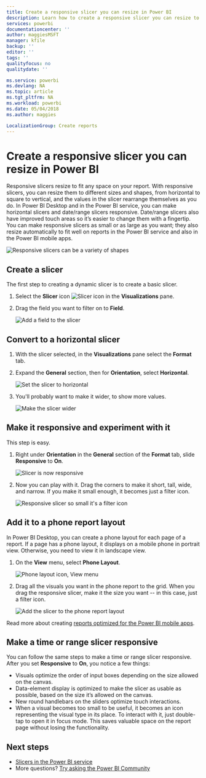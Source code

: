 ```yaml
---
title: Create a responsive slicer you can resize in Power BI
description: Learn how to create a responsive slicer you can resize to fit your report
services: powerbi
documentationcenter: ''
author: maggiesMSFT
manager: kfile
backup: ''
editor: ''
tags: ''
qualityfocus: no
qualitydate: ''

ms.service: powerbi
ms.devlang: NA
ms.topic: article
ms.tgt_pltfrm: NA
ms.workload: powerbi
ms.date: 05/04/2018
ms.author: maggies

LocalizationGroup: Create reports
---
```

# Create a responsive slicer you can resize in Power BI

Responsive slicers resize to fit any space on your report. With responsive slicers, you can resize them to different sizes and shapes, from horizontal to square to vertical, and the values in the slicer rearrange themselves as you do. In Power BI Desktop and in the Power BI service, you can make horizontal slicers and date/range slicers responsive. Date/range slicers also have improved touch areas so it’s easier to change them with a fingertip. You can make responsive slicers as small or as large as you want; they also resize automatically to fit well on reports in the Power BI service and also in the Power BI mobile apps. 

![Responsive slicers can be a variety of shapes](media/power-bi-slicer-filter-responsive/power-bi-slicer-filter-responsive-0-slicer.gif)

## Create a slicer

The first step to creating a dynamic slicer is to create a basic slicer. 

1. Select the **Slicer** icon ![Slicer icon](media/power-bi-slicer-filter-responsive/power-bi-slicer-filter-responsive-0-slicer-icon.png) in the **Visualizations** pane.
2. Drag the field you want to filter on to **Field**.

    ![Add a field to the slicer](media/power-bi-slicer-filter-responsive/power-bi-slicer-filter-responsive-1-create.png)

## Convert to a horizontal slicer

1. With the slicer selected, in the **Visualizations** pane select the **Format** tab.
2. Expand the **General** section, then for **Orientation**, select **Horizontal**.

    ![Set the slicer to horizontal](media/power-bi-slicer-filter-responsive/power-bi-slicer-filter-responsive-2-horizontal.png) 

1.  You'll probably want to make it wider, to show more values.

     ![Make the slicer wider](media/power-bi-slicer-filter-responsive/power-bi-slicer-filter-responsive-3-wider.png)

## Make it responsive and experiment with it

This step is easy. 

1. Right under **Orientation** in the **General** section of the **Format** tab, slide **Responsive** to **On**.  

    ![Slicer is now responsive](media/power-bi-slicer-filter-responsive/power-bi-slicer-filter-responsive-4-responsive-on.png)

1. Now you can play with it. Drag the corners to make it short, tall, wide, and narrow. If you make it small enough, it becomes just a filter icon.

    ![Responsive slicer so small it's a filter icon](media/power-bi-slicer-filter-responsive/power-bi-slicer-filter-responsive-5-mini-icon.png)

## Add it to a phone report layout

In Power BI Desktop, you can create a phone layout for each page of a report. If a page has a phone layout, it displays on a mobile phone in portrait view. Otherwise, you need to view it in landscape view. 

1. On the **View** menu, select **Phone Layout**.

     ![Phone layout icon, View menu](media/power-bi-slicer-filter-responsive/power-bi-slicer-filter-responsive-6-phone-layout-button.png)
    
1. Drag all the visuals you want in the phone report to the grid. When you drag the responsive slicer, make it the size you want -- in this case, just a filter icon.

    ![Add the slicer to the phone report layout](media/power-bi-slicer-filter-responsive/power-bi-slicer-filter-responsive-7-phone-slicer-icon.png)

Read more about creating [reports optimized for the Power BI mobile apps](desktop-create-phone-report.md).

## Make a time or range slicer responsive

You can follow the same steps to make a time or range slicer responsive. After you set **Responsive** to **On**, you notice a few things:

- Visuals optimize the order of input boxes depending on the size allowed on the canvas. 
- Data-element display is optimized to make the slicer as usable as possible, based on the size it’s allowed on the canvas. 
- New round handlebars on the sliders optimize touch interactions. 
- When a visual becomes too small to be useful, it becomes an icon representing the visual type in its place. To interact with it, just double-tap to open it in focus mode. This saves valuable space on the report page without losing the functionality.

## Next steps

- [Slicers in the Power BI service](power-bi-visualization-slicers.md)
- More questions? [Try asking the Power BI Community](http://community.powerbi.com/)
